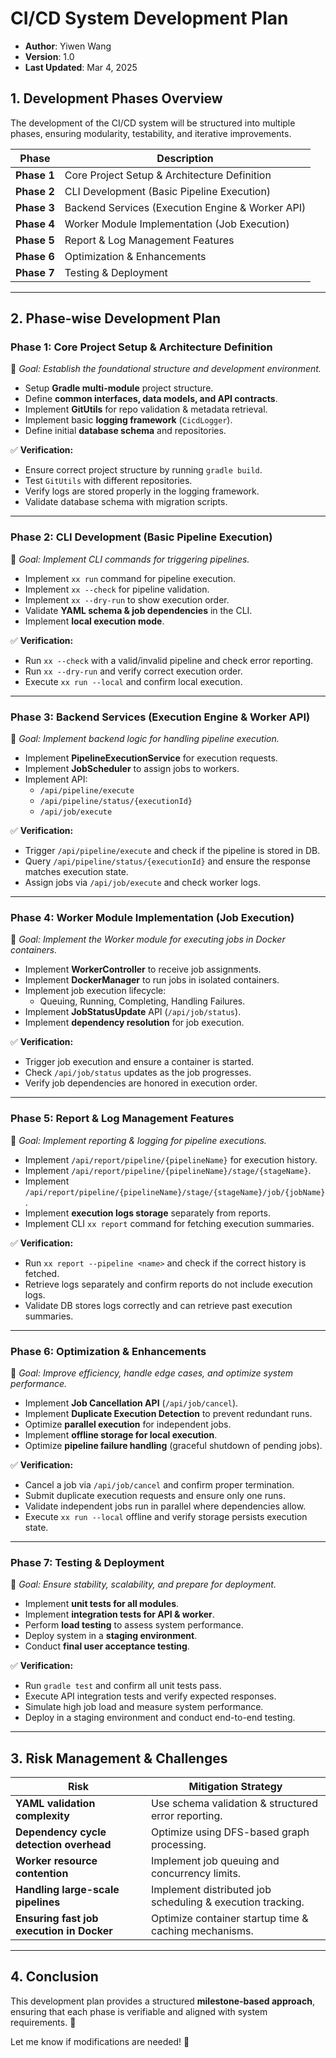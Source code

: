 # **CI/CD System Development Plan**
* **Author**: Yiwen Wang
* **Version**: 1.0
* **Last Updated**: Mar 4, 2025

## **1. Development Phases Overview**
The development of the CI/CD system will be structured into multiple phases, ensuring modularity, testability, and iterative improvements.

| **Phase** | **Description** |
|-----------|----------------|
| **Phase 1** | Core Project Setup & Architecture Definition |
| **Phase 2** | CLI Development (Basic Pipeline Execution) |
| **Phase 3** | Backend Services (Execution Engine & Worker API) |
| **Phase 4** | Worker Module Implementation (Job Execution) |
| **Phase 5** | Report & Log Management Features |
| **Phase 6** | Optimization & Enhancements |
| **Phase 7** | Testing & Deployment |

---

## **2. Phase-wise Development Plan**

### **Phase 1: Core Project Setup & Architecture Definition**
📌 *Goal: Establish the foundational structure and development environment.*

- Setup **Gradle multi-module** project structure.
- Define **common interfaces, data models, and API contracts**.
- Implement **GitUtils** for repo validation & metadata retrieval.
- Implement basic **logging framework** (`CicdLogger`).
- Define initial **database schema** and repositories.

✅ **Verification:**
- Ensure correct project structure by running `gradle build`.
- Test `GitUtils` with different repositories.
- Verify logs are stored properly in the logging framework.
- Validate database schema with migration scripts.

---

### **Phase 2: CLI Development (Basic Pipeline Execution)**
📌 *Goal: Implement CLI commands for triggering pipelines.*

- Implement `xx run` command for pipeline execution.
- Implement `xx --check` for pipeline validation.
- Implement `xx --dry-run` to show execution order.
- Validate **YAML schema & job dependencies** in the CLI.
- Implement **local execution mode**.

✅ **Verification:**
- Run `xx --check` with a valid/invalid pipeline and check error reporting.
- Run `xx --dry-run` and verify correct execution order.
- Execute `xx run --local` and confirm local execution.

---

### **Phase 3: Backend Services (Execution Engine & Worker API)**
📌 *Goal: Implement backend logic for handling pipeline execution.*

- Implement **PipelineExecutionService** for execution requests.
- Implement **JobScheduler** to assign jobs to workers.
- Implement API:
    - `/api/pipeline/execute`
    - `/api/pipeline/status/{executionId}`
    - `/api/job/execute`

✅ **Verification:**
- Trigger `/api/pipeline/execute` and check if the pipeline is stored in DB.
- Query `/api/pipeline/status/{executionId}` and ensure the response matches execution state.
- Assign jobs via `/api/job/execute` and check worker logs.

---

### **Phase 4: Worker Module Implementation (Job Execution)**
📌 *Goal: Implement the Worker module for executing jobs in Docker containers.*

- Implement **WorkerController** to receive job assignments.
- Implement **DockerManager** to run jobs in isolated containers.
- Implement job execution lifecycle:
    - Queuing, Running, Completing, Handling Failures.
- Implement **JobStatusUpdate** API (`/api/job/status`).
- Implement **dependency resolution** for job execution.

✅ **Verification:**
- Trigger job execution and ensure a container is started.
- Check `/api/job/status` updates as the job progresses.
- Verify job dependencies are honored in execution order.

---

### **Phase 5: Report & Log Management Features**
📌 *Goal: Implement reporting & logging for pipeline executions.*

- Implement `/api/report/pipeline/{pipelineName}` for execution history.
- Implement `/api/report/pipeline/{pipelineName}/stage/{stageName}`.
- Implement `/api/report/pipeline/{pipelineName}/stage/{stageName}/job/{jobName}`.
- Implement **execution logs storage** separately from reports.
- Implement CLI `xx report` command for fetching execution summaries.

✅ **Verification:**
- Run `xx report --pipeline <name>` and check if the correct history is fetched.
- Retrieve logs separately and confirm reports do not include execution logs.
- Validate DB stores logs correctly and can retrieve past execution summaries.

---

### **Phase 6: Optimization & Enhancements**
📌 *Goal: Improve efficiency, handle edge cases, and optimize system performance.*

- Implement **Job Cancellation API** (`/api/job/cancel`).
- Implement **Duplicate Execution Detection** to prevent redundant runs.
- Optimize **parallel execution** for independent jobs.
- Implement **offline storage for local execution**.
- Optimize **pipeline failure handling** (graceful shutdown of pending jobs).

✅ **Verification:**
- Cancel a job via `/api/job/cancel` and confirm proper termination.
- Submit duplicate execution requests and ensure only one runs.
- Validate independent jobs run in parallel where dependencies allow.
- Execute `xx run --local` offline and verify storage persists execution state.

---

### **Phase 7: Testing & Deployment**
📌 *Goal: Ensure stability, scalability, and prepare for deployment.*

- Implement **unit tests for all modules**.
- Implement **integration tests for API & worker**.
- Perform **load testing** to assess system performance.
- Deploy system in a **staging environment**.
- Conduct **final user acceptance testing**.

✅ **Verification:**
- Run `gradle test` and confirm all unit tests pass.
- Execute API integration tests and verify expected responses.
- Simulate high job load and measure system performance.
- Deploy in a staging environment and conduct end-to-end testing.

---

## **3. Risk Management & Challenges**
| **Risk** | **Mitigation Strategy** |
|----------|-------------------------|
| **YAML validation complexity** | Use schema validation & structured error reporting. |
| **Dependency cycle detection overhead** | Optimize using DFS-based graph processing. |
| **Worker resource contention** | Implement job queuing and concurrency limits. |
| **Handling large-scale pipelines** | Implement distributed job scheduling & execution tracking. |
| **Ensuring fast job execution in Docker** | Optimize container startup time & caching mechanisms. |

---

## **4. Conclusion**
This development plan provides a structured **milestone-based approach**, ensuring that each phase is verifiable and aligned with system requirements. 🚀

Let me know if modifications are needed! 🎯